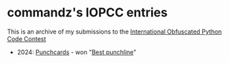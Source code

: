 # commandz's IOPCC entries

This is an archive of my submissions to the [International Obfuscated Python Code Contest](https://pyobfusc.com/)

- 2024: [Punchcards](2024_punchcards) - won "[Best punchline](https://pyobfusc.com/submissions2024/2052917431/)"

